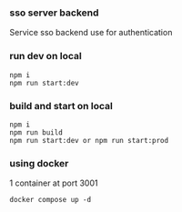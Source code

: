 ### sso server backend

Service sso backend use for authentication

### run dev on local

```
npm i 
npm run start:dev
```


### build and start on local

```
npm i 
npm run build
npm run start:dev or npm run start:prod
```

### using docker 
1 container at port 3001



```
docker compose up -d 
```
